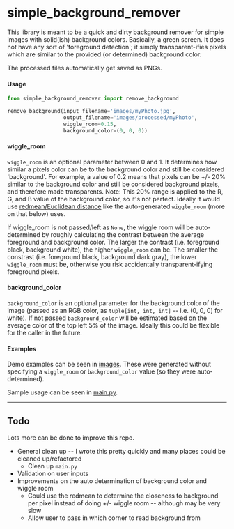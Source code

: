 # simple_background_remover
This library is meant to be a quick and dirty background remover for simple images with solid(ish) background colors. Basically, a green screen. It does not have any sort of 'foreground detection'; it simply transparent-ifies pixels which are similar to the provided (or determined) background color.

The processed files automatically get saved as PNGs.

#### Usage
```python
from simple_background_remover import remove_background

remove_background(input_filename='images/myPhoto.jpg',
                  output_filename='images/processed/myPhoto', 
                  wiggle_room=0.15, 
                  background_color=(0, 0, 0))
```

#### wiggle_room
`wiggle_room` is an optional parameter between 0 and 1. It determines how similar a pixels color can be to the background color and still be considered 'background'. For example, a value of 0.2 means that pixels can be +/- 20% similar to the background color and still be considered background pixels, and therefore made transparents. Note: This 20% range is applied to the R, G, and B value of the background color, so it's not perfect. Ideally it would use [redmean/Euclidean distance](https://en.wikipedia.org/wiki/Color_difference) like the auto-generated `wiggle_room` (more on that below) uses.

If wiggle_room is not passed/left as `None`, the wiggle room will be auto-determined by roughly calculating the contrast between the average foreground and background color. The larger the contrast (i.e. foreground black, background white), the higher `wiggle_room` can be. The smaller the constrast (i.e. foreground black, background dark gray), the lower `wiggle_room` must be, otherwise you risk accidentally transparent-ifying foreground pixels.

#### background_color
`background_color` is an optional parameter for the background color of the image (passed as an RGB color, as `tuple[int, int, int]` -- i.e. (0, 0, 0) for white). If not passed `background_color` will be estimated based on the average color of the top left 5% of the image. Ideally this could be flexible for the caller in the future. 

#### Examples

Demo examples can be seen in [images](https://github.com/oversizedcanoe/BackgroundRemover/tree/main/images). These were generated without specifying a `wiggle_room` or `background_color` value (so they were auto-determined).

Sample usage can be seen in [main.py](https://github.com/oversizedcanoe/BackgroundRemover/blob/main/main.py).

---
## Todo
Lots more can be done to improve this repo. 
 - General clean up -- I wrote this pretty quickly and many places could be cleaned up/refactored
   - Clean up `main.py`
 - Validation on user inputs
 - Improvements on the auto determination of background color and wiggle room
   - Could use the redmean to determine the closeness to background per pixel instead of doing +/- wiggle room -- although may be very slow
   - Allow user to pass in which corner to read background from